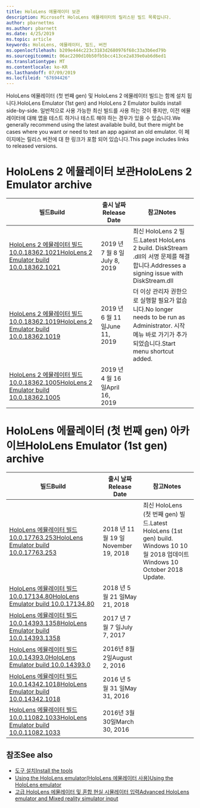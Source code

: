 ```yaml
---
title: HoloLens 에뮬레이터 보관
description: Microsoft HoloLens 에뮬레이터의 릴리스된 빌드 목록입니다.
author: pbarnettms
ms.author: pbarnett
ms.date: 4/25/2019
ms.topic: article
keywords: HoloLens, 에뮬레이터, 빌드, 버전
ms.openlocfilehash: b209e444c223c3183d2680976f68c33a3b6ed79b
ms.sourcegitcommit: 06ac2200d10b50fb5bcc413ce2a839e0ab6d6ed1
ms.translationtype: MT
ms.contentlocale: ko-KR
ms.lasthandoff: 07/09/2019
ms.locfileid: "67694426"
---
```

<span data-ttu-id="7de9d-104">HoloLens 에뮬레이터 (첫 번째 gen) 및 HoloLens 2 에뮬레이터 빌드는 함께 설치 됩니다.</span><span class="sxs-lookup"><span data-stu-id="7de9d-104">HoloLens Emulator (1st gen) and HoloLens 2 Emulator builds install side-by-side.</span></span> <span data-ttu-id="7de9d-105">일반적으로 사용 가능한 최신 빌드를 사용 하는 것이 좋지만, 이전 에뮬레이터에 대해 앱을 테스트 하거나 테스트 해야 하는 경우가 있을 수 있습니다.</span><span class="sxs-lookup"><span data-stu-id="7de9d-105">We generally recommend using the latest available build, but there might be cases where you want or need to test an app against an old emulator.</span></span> <span data-ttu-id="7de9d-106">이 페이지에는 릴리스 버전에 대 한 링크가 포함 되어 있습니다.</span><span class="sxs-lookup"><span data-stu-id="7de9d-106">This page includes links to released versions.</span></span>


# <a name="hololens-2-emulator-archive"></a><span data-ttu-id="7de9d-107">HoloLens 2 에뮬레이터 보관</span><span class="sxs-lookup"><span data-stu-id="7de9d-107">HoloLens 2 Emulator archive</span></span>


|  <span data-ttu-id="7de9d-108">빌드</span><span class="sxs-lookup"><span data-stu-id="7de9d-108">Build</span></span> |  <span data-ttu-id="7de9d-109">출시 날짜</span><span class="sxs-lookup"><span data-stu-id="7de9d-109">Release Date</span></span> |  <span data-ttu-id="7de9d-110">참고</span><span class="sxs-lookup"><span data-stu-id="7de9d-110">Notes</span></span> | 
|----------|----------|----------|
|  [<span data-ttu-id="7de9d-111">HoloLens 2 에뮬레이터 빌드 10.0.18362.1021</span><span class="sxs-lookup"><span data-stu-id="7de9d-111">HoloLens 2 Emulator build 10.0.18362.1021</span></span>](https://go.microsoft.com/fwlink/?linkid=2098508) | <span data-ttu-id="7de9d-112">2019 년 7 월 8 일</span><span class="sxs-lookup"><span data-stu-id="7de9d-112">July 8, 2019</span></span> | <span data-ttu-id="7de9d-113">최신 HoloLens 2 빌드.</span><span class="sxs-lookup"><span data-stu-id="7de9d-113">Latest HoloLens 2 build.</span></span>  <span data-ttu-id="7de9d-114">DiskStream .dll의 서명 문제를 해결 합니다.</span><span class="sxs-lookup"><span data-stu-id="7de9d-114">Addresses a signing issue with DiskStream.dll</span></span> |
|  [<span data-ttu-id="7de9d-115">HoloLens 2 에뮬레이터 빌드 10.0.18362.1019</span><span class="sxs-lookup"><span data-stu-id="7de9d-115">HoloLens 2 Emulator build 10.0.18362.1019</span></span>](https://go.microsoft.com/fwlink/?linkid=2095316) | <span data-ttu-id="7de9d-116">2019 년 6 월 11 일</span><span class="sxs-lookup"><span data-stu-id="7de9d-116">June 11, 2019</span></span> | <span data-ttu-id="7de9d-117">더 이상 관리자 권한으로 실행할 필요가 없습니다.</span><span class="sxs-lookup"><span data-stu-id="7de9d-117">No longer needs to be run as Administrator.</span></span>  <span data-ttu-id="7de9d-118">시작 메뉴 바로 가기가 추가 되었습니다.</span><span class="sxs-lookup"><span data-stu-id="7de9d-118">Start menu shortcut added.</span></span> |
|  [<span data-ttu-id="7de9d-119">HoloLens 2 에뮬레이터 빌드 10.0.18362.1005</span><span class="sxs-lookup"><span data-stu-id="7de9d-119">HoloLens 2 Emulator build 10.0.18362.1005</span></span>](https://go.microsoft.com/fwlink/?linkid=2087187) | <span data-ttu-id="7de9d-120">2019 년 4 월 16 일</span><span class="sxs-lookup"><span data-stu-id="7de9d-120">April 16, 2019</span></span> |  |


# <a name="hololens-emulator-1st-gen-archive"></a><span data-ttu-id="7de9d-121">HoloLens 에뮬레이터 (첫 번째 gen) 아카이브</span><span class="sxs-lookup"><span data-stu-id="7de9d-121">HoloLens Emulator (1st gen) archive</span></span>


|  <span data-ttu-id="7de9d-122">빌드</span><span class="sxs-lookup"><span data-stu-id="7de9d-122">Build</span></span> |  <span data-ttu-id="7de9d-123">출시 날짜</span><span class="sxs-lookup"><span data-stu-id="7de9d-123">Release Date</span></span> |  <span data-ttu-id="7de9d-124">참고</span><span class="sxs-lookup"><span data-stu-id="7de9d-124">Notes</span></span> | 
|----------|----------|----------|
|  [<span data-ttu-id="7de9d-125">HoloLens 에뮬레이터 빌드 10.0.17763.253</span><span class="sxs-lookup"><span data-stu-id="7de9d-125">HoloLens Emulator build 10.0.17763.253</span></span>](https://go.microsoft.com/fwlink/?linkid=2065980) | <span data-ttu-id="7de9d-126">2018 년 11 월 19 일</span><span class="sxs-lookup"><span data-stu-id="7de9d-126">November 19, 2018</span></span> | <span data-ttu-id="7de9d-127">최신 HoloLens (첫 번째 gen) 빌드.</span><span class="sxs-lookup"><span data-stu-id="7de9d-127">Latest HoloLens (1st gen) build.</span></span> <span data-ttu-id="7de9d-128">Windows 10 10 월 2018 업데이트</span><span class="sxs-lookup"><span data-stu-id="7de9d-128">Windows 10 October 2018 Update.</span></span> |
|  [<span data-ttu-id="7de9d-129">HoloLens 에뮬레이터 빌드 10.0.17134.80</span><span class="sxs-lookup"><span data-stu-id="7de9d-129">HoloLens Emulator build 10.0.17134.80</span></span>](https://go.microsoft.com/fwlink/?linkid=874531) | <span data-ttu-id="7de9d-130">2018 년 5 월 21 일</span><span class="sxs-lookup"><span data-stu-id="7de9d-130">May 21, 2018</span></span> | 
|  [<span data-ttu-id="7de9d-131">HoloLens 에뮬레이터 빌드 10.0.14393.1358</span><span class="sxs-lookup"><span data-stu-id="7de9d-131">HoloLens Emulator build 10.0.14393.1358</span></span>](https://go.microsoft.com/fwlink/?linkid=852626) |  <span data-ttu-id="7de9d-132">2017 년 7 월 7 일</span><span class="sxs-lookup"><span data-stu-id="7de9d-132">July 7, 2017</span></span> |
|  [<span data-ttu-id="7de9d-133">HoloLens 에뮬레이터 빌드 10.0.14393.0</span><span class="sxs-lookup"><span data-stu-id="7de9d-133">HoloLens Emulator build 10.0.14393.0</span></span>](http://go.microsoft.com/fwlink/?LinkID=823018) |  <span data-ttu-id="7de9d-134">2016년 8월 2일</span><span class="sxs-lookup"><span data-stu-id="7de9d-134">August 2, 2016</span></span> |
|  [<span data-ttu-id="7de9d-135">HoloLens 에뮬레이터 빌드 10.0.14342.1018</span><span class="sxs-lookup"><span data-stu-id="7de9d-135">HoloLens Emulator build 10.0.14342.1018</span></span>](http://go.microsoft.com/fwlink/?LinkID=823018) |  <span data-ttu-id="7de9d-136">2016 년 5 월 31 일</span><span class="sxs-lookup"><span data-stu-id="7de9d-136">May 31, 2016</span></span> |
|  [<span data-ttu-id="7de9d-137">HoloLens 에뮬레이터 빌드 10.0.11082.1033</span><span class="sxs-lookup"><span data-stu-id="7de9d-137">HoloLens Emulator build 10.0.11082.1033</span></span>](http://go.microsoft.com/fwlink/?LinkID=724053) |  <span data-ttu-id="7de9d-138">2016년 3월 30일</span><span class="sxs-lookup"><span data-stu-id="7de9d-138">March 30, 2016</span></span> |

## <a name="see-also"></a><span data-ttu-id="7de9d-139">참조</span><span class="sxs-lookup"><span data-stu-id="7de9d-139">See also</span></span>
* [<span data-ttu-id="7de9d-140">도구 설치</span><span class="sxs-lookup"><span data-stu-id="7de9d-140">Install the tools</span></span>](install-the-tools.md)
* [<span data-ttu-id="7de9d-141">Using the HoloLens emulator(HoloLens 에뮬레이터 사용)</span><span class="sxs-lookup"><span data-stu-id="7de9d-141">Using the HoloLens emulator</span></span>](using-the-hololens-emulator.md)
* [<span data-ttu-id="7de9d-142">고급 HoloLens 에뮬레이터 및 혼합 현실 시뮬레이터 입력</span><span class="sxs-lookup"><span data-stu-id="7de9d-142">Advanced HoloLens emulator and Mixed reality simulator input</span></span>](advanced-hololens-emulator-and-mixed-reality-simulator-input.md)
